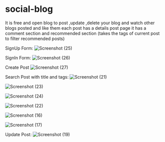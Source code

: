 # social-blog
It is free and open blog to post ,update ,delete your blog and watch other blogs posted and like them
each post has a details post page it has a comment section and recommended section (takes the tags of current post to filter recommended posts)

SignUp Form:
![Screenshot (25)](https://user-images.githubusercontent.com/63945319/164916377-4daf5d61-5580-45f4-a107-cd40af3acaf7.png)

SignIn Form:
![Screenshot (26)](https://user-images.githubusercontent.com/63945319/164916380-2605adda-c8a0-4931-ab97-312e3cb099b2.png)


Create Post
![Screenshot (27)](https://user-images.githubusercontent.com/63945319/164916720-2f3da4e9-dffe-45f2-8be1-db1ee42305ee.png)


Search Post with title and tags:
![Screenshot (21)](https://user-images.githubusercontent.com/63945319/164916127-3c7ff5f9-e882-42b8-a31b-aff33d84e47c.png)

![Screenshot (23)](https://user-images.githubusercontent.com/63945319/164916130-d6ebb230-9846-45bb-9142-bdb7927f51a6.png)

![Screenshot (24)](https://user-images.githubusercontent.com/63945319/164916133-72abd70f-192d-4d0e-9e53-0d7490f7f878.png)

![Screenshot (22)](https://user-images.githubusercontent.com/63945319/164916135-1f7ef72a-66b2-4333-b086-5ba180229714.png)

![Screenshot (16)](https://user-images.githubusercontent.com/63945319/164916136-0d8cf583-e8a7-4aa8-8e6c-5a38df6286ad.png)

![Screenshot (17)](https://user-images.githubusercontent.com/63945319/164916137-5e4dad43-962b-4f40-8f2d-a301eebb1bfe.png)

Update Post:
![Screenshot (19)](https://user-images.githubusercontent.com/63945319/164916142-85b1c2f7-00eb-4c4a-9ed7-d55ff8cb87f9.png)
